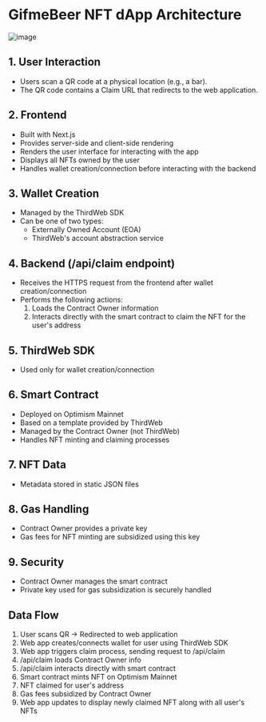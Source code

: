 # GifmeBeer NFT dApp Architecture 

![image](https://github.com/user-attachments/assets/2e28780c-2811-404d-a2c9-343a8032669b)

## 1. User Interaction
* Users scan a QR code at a physical location (e.g., a bar).
* The QR code contains a Claim URL that redirects to the web application.

## 2. Frontend
* Built with Next.js
* Provides server-side and client-side rendering
* Renders the user interface for interacting with the app
* Displays all NFTs owned by the user
* Handles wallet creation/connection before interacting with the backend

## 3. Wallet Creation
* Managed by the ThirdWeb SDK
* Can be one of two types:
    - Externally Owned Account (EOA)
    - ThirdWeb's account abstraction service

## 4. Backend (/api/claim endpoint)
* Receives the HTTPS request from the frontend after wallet creation/connection
* Performs the following actions:
    1. Loads the Contract Owner information
    2. Interacts directly with the smart contract to claim the NFT for the user's address

## 5. ThirdWeb SDK
* Used only for wallet creation/connection

## 6. Smart Contract
* Deployed on Optimism Mainnet
* Based on a template provided by ThirdWeb
* Managed by the Contract Owner (not ThirdWeb)
* Handles NFT minting and claiming processes

## 7. NFT Data
* Metadata stored in static JSON files

## 8. Gas Handling
* Contract Owner provides a private key
* Gas fees for NFT minting are subsidized using this key

## 9. Security
* Contract Owner manages the smart contract
* Private key used for gas subsidization is securely handled

## Data Flow
1. User scans QR → Redirected to web application
2. Web app creates/connects wallet for user using ThirdWeb SDK
3. Web app triggers claim process, sending request to /api/claim
4. /api/claim loads Contract Owner info
5. /api/claim interacts directly with smart contract
6. Smart contract mints NFT on Optimism Mainnet
7. NFT claimed for user's address
8. Gas fees subsidized by Contract Owner
9. Web app updates to display newly claimed NFT along with all user's NFTs

